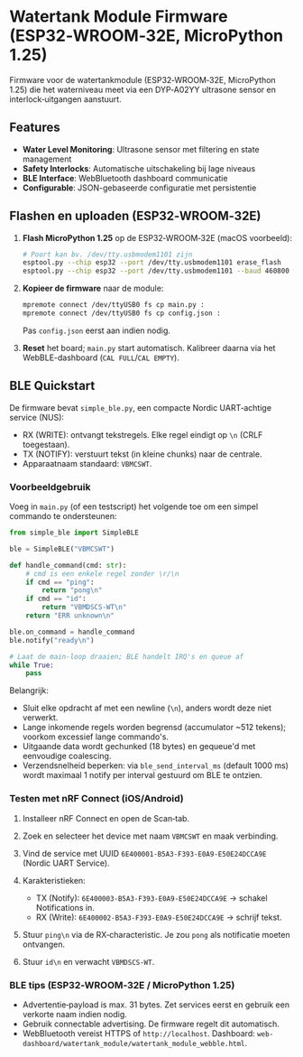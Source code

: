 # Watertank Module Firmware (ESP32‑WROOM‑32E, MicroPython 1.25)

Firmware voor de watertankmodule (ESP32‑WROOM‑32E, MicroPython 1.25) die het waterniveau meet via een DYP‑A02YY
ultrasone sensor en interlock‑uitgangen aanstuurt.

## Features

- **Water Level Monitoring**: Ultrasone sensor met filtering en state management
- **Safety Interlocks**: Automatische uitschakeling bij lage niveaus
- **BLE Interface**: WebBluetooth dashboard communicatie
- **Configurable**: JSON-gebaseerde configuratie met persistentie

## Flashen en uploaden (ESP32‑WROOM‑32E)

1. **Flash MicroPython 1.25** op de ESP32‑WROOM‑32E (macOS voorbeeld):

   ```bash
   # Poort kan bv. /dev/tty.usbmodem1101 zijn
   esptool.py --chip esp32 --port /dev/tty.usbmodem1101 erase_flash
   esptool.py --chip esp32 --port /dev/tty.usbmodem1101 --baud 460800 write_flash -z 0x1000 micropython.bin
   ```

2. **Kopieer de firmware** naar de module:

   ```bash
   mpremote connect /dev/ttyUSB0 fs cp main.py :
   mpremote connect /dev/ttyUSB0 fs cp config.json :
   ```

   Pas `config.json` eerst aan indien nodig.

3. **Reset** het board; `main.py` start automatisch. Kalibreer daarna via het
   WebBLE-dashboard (`CAL FULL`/`CAL EMPTY`).

## BLE Quickstart

De firmware bevat `simple_ble.py`, een compacte Nordic UART‑achtige service (NUS):

- RX (WRITE): ontvangt tekstregels. Elke regel eindigt op `\n` (CRLF toegestaan).
- TX (NOTIFY): verstuurt tekst (in kleine chunks) naar de centrale.
- Apparaatnaam standaard: `VBMCSWT`.

### Voorbeeldgebruik

Voeg in `main.py` (of een testscript) het volgende toe om een simpel commando te ondersteunen:

```python
from simple_ble import SimpleBLE

ble = SimpleBLE("VBMCSWT")

def handle_command(cmd: str):
    # cmd is een enkele regel zonder \r/\n
    if cmd == "ping":
        return "pong\n"
    if cmd == "id":
        return "VBMDSCS-WT\n"
    return "ERR unknown\n"

ble.on_command = handle_command
ble.notify("ready\n")

# Laat de main‑loop draaien; BLE handelt IRQ's en queue af
while True:
    pass
```

Belangrijk:

- Sluit elke opdracht af met een newline (`\n`), anders wordt deze niet verwerkt.
- Lange inkomende regels worden begrensd (accumulator ~512 tekens); voorkom excessief lange commando's.
- Uitgaande data wordt gechunked (18 bytes) en gequeue'd met eenvoudige coalescing.
- Verzendsnelheid beperken: via `ble_send_interval_ms` (default 1000 ms) wordt maximaal 1 notify per interval gestuurd om BLE te ontzien.

### Testen met nRF Connect (iOS/Android)

1. Installeer nRF Connect en open de Scan‑tab.
2. Zoek en selecteer het device met naam `VBMCSWT` en maak verbinding.
3. Vind de service met UUID `6E400001‑B5A3‑F393‑E0A9‑E50E24DCCA9E` (Nordic UART Service).
4. Karakteristieken:

   - TX (Notify): `6E400003‑B5A3‑F393‑E0A9‑E50E24DCCA9E` → schakel Notifications in.
   - RX (Write):  `6E400002‑B5A3‑F393‑E0A9‑E50E24DCCA9E` → schrijf tekst.

5. Stuur `ping\n` via de RX‑characteristic. Je zou `pong` als notificatie moeten ontvangen.
6. Stuur `id\n` en verwacht `VBMDSCS-WT`.

### BLE tips (ESP32‑WROOM‑32E / MicroPython 1.25)

- Advertentie‑payload is max. 31 bytes. Zet services eerst en gebruik een verkorte naam indien nodig.
- Gebruik connectable advertising. De firmware regelt dit automatisch.
- WebBluetooth vereist HTTPS of `http://localhost`. Dashboard: `web-dashboard/watertank_module/watertank_module_webble.html`.
